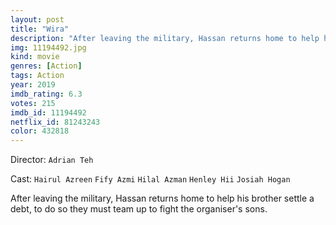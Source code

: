 ```yaml
---
layout: post
title: "Wira"
description: "After leaving the military, Hassan returns home to help his brother settle a debt, to do so they must team up to fight the organiser's sons..."
img: 11194492.jpg
kind: movie
genres: [Action]
tags: Action 
year: 2019
imdb_rating: 6.3
votes: 215
imdb_id: 11194492
netflix_id: 81243243
color: 432818
---
```

Director: `Adrian Teh`  

Cast: `Hairul Azreen` `Fify Azmi` `Hilal Azman` `Henley Hii` `Josiah Hogan` 

After leaving the military, Hassan returns home to help his brother settle a debt, to do so they must team up to fight the organiser's sons.